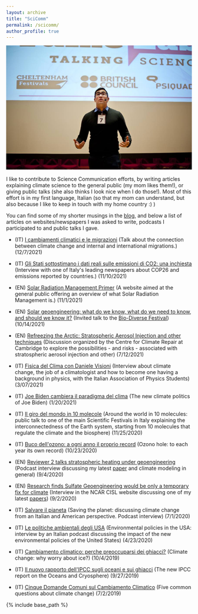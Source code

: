 ```yaml
---
layout: archive
title: "SciComm"
permalink: /scicomm/
author_profile: true
---
```


<img src='/images/scicomm.jpg'>

I like to contribute to Science Communication efforts, by writing articles explaining climate science to the general public (my mom likes them!), or giving public talks (she also thinks I look nice when I do those!). Most of this effort is in my first language, Italian (so that my mom can understand, but also because I like to keep in touch with my home country :) )

You can find some of my shorter musings in the [blog](https://dan-visioni.github.io/year-archive/), and below a list of articles on websites/newspapers I was asked to write, podcasts I participated to and public talks I gave.

* (IT) <u><a href="https://fb.watch/9QBLBiHqWY/">I cambiamenti climatici e le migrazioni</a></u>  (Talk about the connection between climate change and internal and international migrations.) (12/7/2021)

* (IT) <u><a href="https://www.repubblica.it/green-and-blue/dossier/cop26/2021/11/10/news/cosi_gli_stati_sottostimano_i_dati_reali_sulle_emissioni_di_co2-325804450/?fbclid=IwAR0L-vyBmI5NaTWsA2Q_7u_MVLnsJhaMcDoHtpk9NDK-Eg9_gOzbUafXhUU">Gli Stati sottostimano i dati reali sulle emissioni di CO2: una inchiesta</a></u>  (Interview with one of Italy's leading newspapers about COP26 and emissions reported by countries.) (11/10/2021)

* (EN) <u><a href="https://www.srmprimer.org/">Solar Radiation Management Primer</a></u>  (A website aimed at the general public offering an overview of what Solar Radiation Management is.) (11/1/2021)

* (EN) <u><a href="https://www.youtube.com/watch?v=N_z2jQd1pUI">Solar geoengineering: what do we know, what do we need to know, and should we know it?</a></u>  (Invited talk to the [Bio-Diverse Festival](https://biodiverseproject.org/)) (10/14/2021)

* (EN) <u><a href="https://www.youtube.com/watch?v=zKBzm4N_hBs">Refreezing the Arctic: Stratospheric Aerosol Injection and other techniques</a></u>  (Discussion organized by the 
Centre for Climate Repair at Cambridge to explore the possibilities - and risks - associated with stratospheric aerosol injection and other) (7/12/2021)

* (IT) <u><a href="https://www.youtube.com/watch?v=ZqPzrULORIc">Fisica del Clima con Daniele Visioni</a></u>  (Interview about climate change, the job of a climatologist and how to become one having a background in physics, with the Italian Association of Physics Students) (3/07/2021)

* (IT) <u><a href="https://mailchi.mp/5900381dee23/jefferson-carteggio-n14-le-sfide-di-joe-biden?e=dec72c3cd2">Joe Biden cambiera il paradigma del clima</a></u>  (The new climate politics of Joe Biden) (1/20/2021)

* (IT) <u><a href="https://www.futuroremoto2020.it/">Il giro del mondo in 10 molecole</a></u>  (Around the world in 10 molecules: public talk to one of the main Scientific Festivals in Italy explaining the interconnectedness of the Earth system, starting from 10 molecules that regulate the climate and the biosphere) (11/25/2020)

* (IT) <u><a href="https://www.italiaambiente.it/2020/10/23/buco-dellozono-a-ogni-anno-il-proprio-record/?fbclid=IwAR27SwdxyASlUCX6oKu4pB6yFf_dgXCAvynyxuGPQI1wG6RwI3HZC3l7J0w/">Buco dell'ozono: a ogni anno il proprio record</a></u>  (Ozono hole: to each year its own record) (10/23/2020)

* (EN) <u><a href="https://open.spotify.com/episode/0Ic5LLIcL0UvhBnXDQT3HE?si=RZZYejo9StKkPrbVeu_4xg">Reviewer 2 talks stratospheric heating under geoengineering</a></u> (Podcast interview discussing my latest [paper](https://dan-visioni.github.io/publication/2020-08-26-SG_polar_strat) and climate modeling in general) (9/4/2020)

* (EN) <u><a href="https://www2.cisl.ucar.edu/news/research-finds-sulfate-geoengineering-would-be-only-temporary-fix-climate">Research finds Sulfate Geoengineering would be only a temporary fix for climate</a></u> (Interview in the NCAR CISL website discussing one of my latest [papers](https://dan-visioni.github.io/publication/2020-08-26-SG_polar_strat)) (9/2/2020)

* (IT) <u><a href="https://www.spreaker.com/user/roger-podcast/podcast-roger-milano-ny-episodio06-ok?fbclid=IwAR0Nm5jH3Iw-n5kKUdXkae5Pr0BKqsRfq5aixQqjn4VsHOzXZ1HeNrzRlx0">Salvare il pianeta</a></u> (Saving the planet: discussing climate change from an Italian and American perspective. Podcast interview) (7/1/2020)

* (IT) <u><a href="https://open.spotify.com/episode/4wGdlMdVDwpJ3Hhw4hekEC?si=uq2YacfwSvGZTQ0jVO_GvQ">Le politiche ambientali degli USA</a></u> (Environmental policies in the USA: interview by an Italian podcast discussing the impact of the new environmental policies of the United States) (4/23/2020)

* (IT) <u><a href="https://www.focus.it/scienza/scienze/criosfera-cambiamento-climatico-e-ghiacci-polari">Cambiamento climatico: perche preoccuparsi dei ghiacci?</a></u>  (Climate change: why worry about ice?) (10/4/2019)
 
 * (IT) <u><a href="https://www.focus.it/scienza/scienze/2019-rapporto-ipcc-sugli-oceani-e-sui-ghiacci?fbclid=IwAR0cxwPjkGgFJZjhpkAWNROuqqJbV5-c99a9UJjf9KQWpvXDcV3hC9LHfeE#.XYzaHZoyVxp.facebook">Il nuovo rapporto dell'IPCC sugli oceani e sui ghiacci</a></u> (The new IPCC report on the Oceans and Cryosphere) (9/27/2019)
 
 * (IT) <u><a href="https://informa.airicerca.org/it/2019/07/02/cinque-domande-comuni-cambiamento-climatico/?fbclid=IwAR27GvreRLdf-6IJOV8QGB-wNtinlNZPRco32j-9ePaN81WgZWn85o7PgtU">Cinque Domande Comuni sul Cambiamento Climatico</a></u> (Five common questions about climate change) (7/2/2019)
  
   
   
   
{% include base_path %}